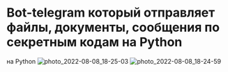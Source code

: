 # Bot-telegram который отправляет файлы, документы, сообщения по секретным кодам на Python
на Python
![photo_2022-08-08_18-25-03](https://user-images.githubusercontent.com/93524480/183454403-69ee445b-6639-4536-9ef0-d89afe4ccb8a.jpg)
![photo_2022-08-08_18-24-59](https://user-images.githubusercontent.com/93524480/183454406-e3749ccf-3782-430e-97aa-273e0a4fdedf.jpg)
